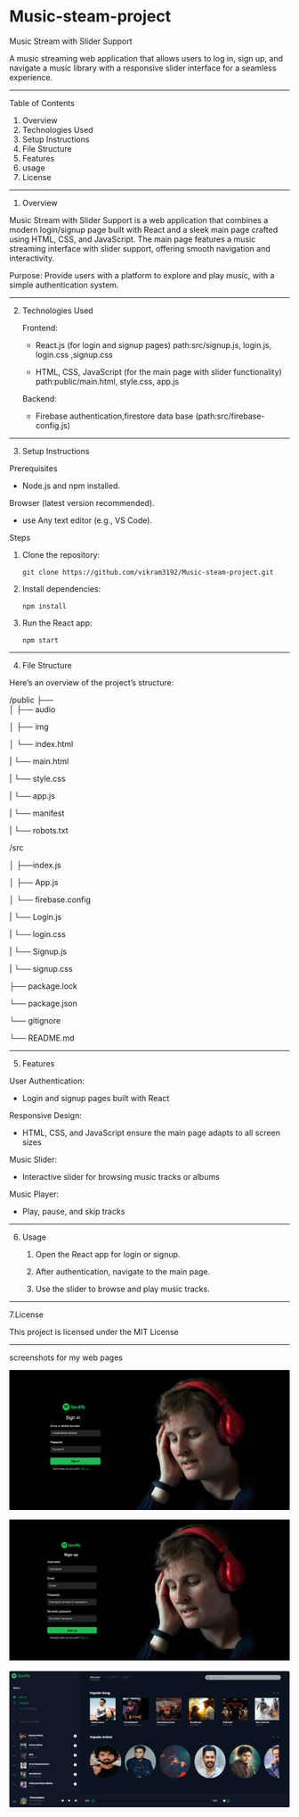 # Music-steam-project


Music Stream with Slider Support

 A music streaming web application that allows users to log in, sign up, and navigate a music library with a responsive slider interface for a seamless experience.


---

Table of Contents

1. Overview
2. Technologies Used
3. Setup Instructions
4. File Structure
5. Features
6. usage
7. License


---

1. Overview

  Music Stream with Slider Support is a web application that combines a modern login/signup page built with React and a sleek main page crafted using HTML, CSS, and JavaScript.
 The main page features a music streaming interface with slider support, offering smooth navigation and interactivity.

 Purpose: 
   Provide users with a platform to explore and play music, with a simple authentication system.





---

2. Technologies Used

   Frontend:

     - React.js (for login and signup pages)  path:src/signup.js, login.js, login.css ,signup.css

     - HTML, CSS, JavaScript (for the main page with slider functionality) path:public/main.html, style.css, app.js


    Backend:

     - Firebase authentication,firestore data base (path:src/firebase-config.js)



---

3. Setup Instructions

  Prerequisites

   - Node.js and npm installed.

  Browser (latest version recommended).

   - use Any text editor (e.g., VS Code).


Steps

1. Clone the repository:

       git clone https://github.com/vikram3192/Music-steam-project.git



2. Install dependencies:

       npm install


3. Run the React app:

       npm start




---

4. File Structure

Here’s an overview of the project’s structure:

/public
├──      
│   ├── audio

│   ├── img

│   └── index.html

|   └── main.html 

|   └── style.css

|   └── app.js

|   └── manifest

|   └── robots.txt


/src    

│   ├──index.js

│   ├── App.js

│   └── firebase.config

|   └──  Login.js

|   └──  login.css

|   └──  Signup.js

|   └──  signup.css

├── package.lock   

└── package.json

└── gitignore

└── README.md


---

5. Features

User Authentication:
   - Login and signup pages built with React

Responsive Design:
   
  - HTML, CSS, and JavaScript ensure the main page adapts to all screen sizes


Music Slider:

   - Interactive slider for browsing music tracks or albums


 Music Player:
 
  -  Play, pause, and skip tracks




---

6. Usage

   1. Open the React app for login or signup.


   2. After authentication, navigate to the main page.


   3. Use the slider to browse and play music tracks.


---

7.License
    
   This project is licensed under the MIT License 






---

screenshots for my web pages

![image alt](https://github.com/vikram3192/Music-steam-project/blob/606ed4d1022c50e5499537875ee0c06bdc06dfba/Screenshot%202024-12-21%20062359.png)

![image alt](https://github.com/vikram3192/Music-steam-project/blob/4948c951822e1d3075669d37643c3fb7635353d7/Screenshot%202024-12-21%20062416.png)

![image alt](https://github.com/vikram3192/Music-steam-project/blob/2a12437c8bec7962171ce7f7c1bf741df3fa1735/Screenshot%202024-12-21%20062446.png)

